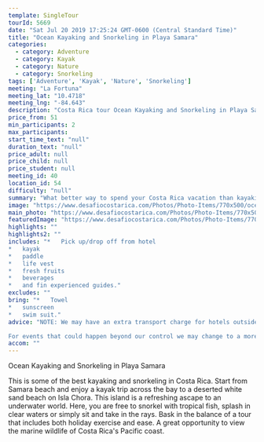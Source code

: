 ```yaml
---
template: SingleTour
tourId: 5669
date: "Sat Jul 20 2019 17:25:24 GMT-0600 (Central Standard Time)"
title: "Ocean Kayaking and Snorkeling in Playa Samara"
categories: 
  - category: Adventure
  - category: Kayak
  - category: Nature
  - category: Snorkeling
tags: ['Adventure', 'Kayak', 'Nature', 'Snorkeling']
meeting: "La Fortuna"
meeting_lat: "10.4718"
meeting_lng: "-84.643"
description: "Costa Rica tour Ocean Kayaking and Snorkeling in Playa Samara, id 5669"
price_from: 51
min_participants: 2
max_participants: 
start_time_text: "null"
duration_text: "null"
price_adult: null
price_child: null
price_student: null
meeting_id: 40
location_id: 54
difficulty: "null"
summary: "What better way to spend your Costa Rica vacation than kayaking to a tropical island and go snorkeling? A great opportunity to the the marine wildlife of Costa Rica's Pacific coast. Enjoy this beautiful tour both above and below the water. A wonderful way to experience the beauty of Playa Samara!"
image: "https://www.desafiocostarica.com/Photos/Photo-Items/770x500/ocean-kayak-and-snorkeling-1.jpg"
main_photo: "https://www.desafiocostarica.com/Photos/Photo-Items/770x500/ocean-kayak-and-snorkeling-1.jpg"
featuredImage: "https://www.desafiocostarica.com/Photos/Photo-Items/770x500/ocean-kayak-and-snorkeling-1.jpg"
highlights: ""
highlights2: ""
includes: "*   Pick up/drop off from hotel
*   kayak
*   paddle
*   life vest
*   fresh fruits
*   beverages
*   and fin experienced guides."
excludes: ""
bring: "*   Towel
*   sunscreen
*   swim suit."
advice: "NOTE: We may have an extra transport charge for hotels outside of our normal pick-up zone (1-8pax) – please inquire to confirm hotel pick-up time and pricing. For Nosara or Punta Islita Beaches: extra charge $30 per person. Some of our tours have Min. 2 or 4 pax – please call us to see if we can make an exception

For events that could happen beyond our control we may change to a more-suitable tour with an equal or similar adventure-appeal or offer other tour options so you don't miss out on a fun day in Costa Rica. We reserve the right to cancel a trip due to unfavorable conditions & will only run a tour according to our policies. Full refund is given if (on rare occasion) no tour is run."
accom: ""
---
```

Ocean Kayaking and Snorkeling in Playa Samara

This is some of the best kayaking and snorkeling in Costa Rica. Start from Samara beach and enjoy a kayak trip across the bay to a deserted white sand beach on Isla Chora. This island is a refreshing ascape to an underwater world. Here, you are free to snorkel with tropical fish, splash in clear waters or simply sit and take in the rays. Bask in the balance of a tour that includes both holiday exercise and ease. A great opportunity to view the marine wildlife of Costa Rica's Pacific coast.